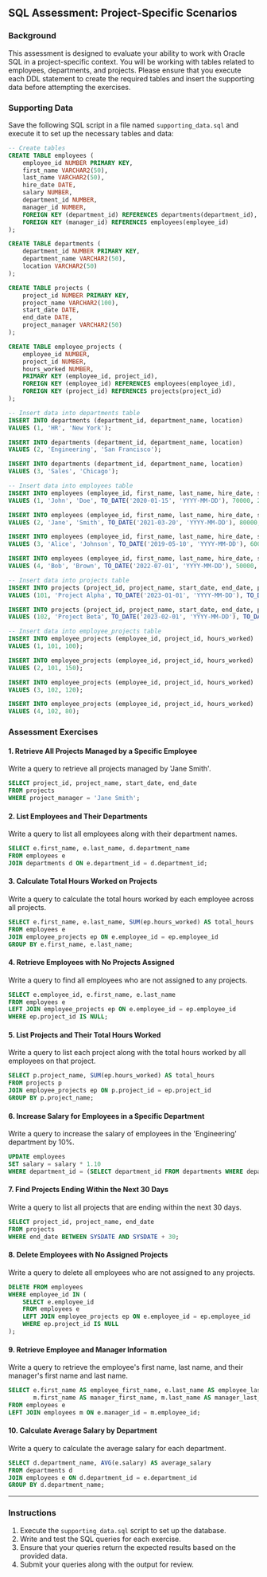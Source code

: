 ## SQL Assessment: Project-Specific Scenarios

### Background
This assessment is designed to evaluate your ability to work with Oracle SQL in a project-specific context. You will be working with tables related to employees, departments, and projects. Please ensure that you execute each DDL statement to create the required tables and insert the supporting data before attempting the exercises.

### Supporting Data

Save the following SQL script in a file named `supporting_data.sql` and execute it to set up the necessary tables and data:

```sql
-- Create tables
CREATE TABLE employees (
    employee_id NUMBER PRIMARY KEY,
    first_name VARCHAR2(50),
    last_name VARCHAR2(50),
    hire_date DATE,
    salary NUMBER,
    department_id NUMBER,
    manager_id NUMBER,
    FOREIGN KEY (department_id) REFERENCES departments(department_id),
    FOREIGN KEY (manager_id) REFERENCES employees(employee_id)
);

CREATE TABLE departments (
    department_id NUMBER PRIMARY KEY,
    department_name VARCHAR2(50),
    location VARCHAR2(50)
);

CREATE TABLE projects (
    project_id NUMBER PRIMARY KEY,
    project_name VARCHAR2(100),
    start_date DATE,
    end_date DATE,
    project_manager VARCHAR2(50)
);

CREATE TABLE employee_projects (
    employee_id NUMBER,
    project_id NUMBER,
    hours_worked NUMBER,
    PRIMARY KEY (employee_id, project_id),
    FOREIGN KEY (employee_id) REFERENCES employees(employee_id),
    FOREIGN KEY (project_id) REFERENCES projects(project_id)
);

-- Insert data into departments table
INSERT INTO departments (department_id, department_name, location)
VALUES (1, 'HR', 'New York');

INSERT INTO departments (department_id, department_name, location)
VALUES (2, 'Engineering', 'San Francisco');

INSERT INTO departments (department_id, department_name, location)
VALUES (3, 'Sales', 'Chicago');

-- Insert data into employees table
INSERT INTO employees (employee_id, first_name, last_name, hire_date, salary, department_id, manager_id)
VALUES (1, 'John', 'Doe', TO_DATE('2020-01-15', 'YYYY-MM-DD'), 70000, 2, NULL);

INSERT INTO employees (employee_id, first_name, last_name, hire_date, salary, department_id, manager_id)
VALUES (2, 'Jane', 'Smith', TO_DATE('2021-03-20', 'YYYY-MM-DD'), 80000, 2, 1);

INSERT INTO employees (employee_id, first_name, last_name, hire_date, salary, department_id, manager_id)
VALUES (3, 'Alice', 'Johnson', TO_DATE('2019-05-10', 'YYYY-MM-DD'), 60000, 3, 1);

INSERT INTO employees (employee_id, first_name, last_name, hire_date, salary, department_id, manager_id)
VALUES (4, 'Bob', 'Brown', TO_DATE('2022-07-01', 'YYYY-MM-DD'), 50000, 1, NULL);

-- Insert data into projects table
INSERT INTO projects (project_id, project_name, start_date, end_date, project_manager)
VALUES (101, 'Project Alpha', TO_DATE('2023-01-01', 'YYYY-MM-DD'), TO_DATE('2023-12-31', 'YYYY-MM-DD'), 'Jane Smith');

INSERT INTO projects (project_id, project_name, start_date, end_date, project_manager)
VALUES (102, 'Project Beta', TO_DATE('2023-02-01', 'YYYY-MM-DD'), TO_DATE('2023-11-30', 'YYYY-MM-DD'), 'Alice Johnson');

-- Insert data into employee_projects table
INSERT INTO employee_projects (employee_id, project_id, hours_worked)
VALUES (1, 101, 100);

INSERT INTO employee_projects (employee_id, project_id, hours_worked)
VALUES (2, 101, 150);

INSERT INTO employee_projects (employee_id, project_id, hours_worked)
VALUES (3, 102, 120);

INSERT INTO employee_projects (employee_id, project_id, hours_worked)
VALUES (4, 102, 80);
```

### Assessment Exercises

#### 1. Retrieve All Projects Managed by a Specific Employee
Write a query to retrieve all projects managed by 'Jane Smith'.

```sql
SELECT project_id, project_name, start_date, end_date
FROM projects
WHERE project_manager = 'Jane Smith';
```

#### 2. List Employees and Their Departments
Write a query to list all employees along with their department names.

```sql
SELECT e.first_name, e.last_name, d.department_name
FROM employees e
JOIN departments d ON e.department_id = d.department_id;
```

#### 3. Calculate Total Hours Worked on Projects
Write a query to calculate the total hours worked by each employee across all projects.

```sql
SELECT e.first_name, e.last_name, SUM(ep.hours_worked) AS total_hours
FROM employees e
JOIN employee_projects ep ON e.employee_id = ep.employee_id
GROUP BY e.first_name, e.last_name;
```

#### 4. Retrieve Employees with No Projects Assigned
Write a query to find all employees who are not assigned to any projects.

```sql
SELECT e.employee_id, e.first_name, e.last_name
FROM employees e
LEFT JOIN employee_projects ep ON e.employee_id = ep.employee_id
WHERE ep.project_id IS NULL;
```

#### 5. List Projects and Their Total Hours Worked
Write a query to list each project along with the total hours worked by all employees on that project.

```sql
SELECT p.project_name, SUM(ep.hours_worked) AS total_hours
FROM projects p
JOIN employee_projects ep ON p.project_id = ep.project_id
GROUP BY p.project_name;
```

#### 6. Increase Salary for Employees in a Specific Department
Write a query to increase the salary of employees in the 'Engineering' department by 10%.

```sql
UPDATE employees
SET salary = salary * 1.10
WHERE department_id = (SELECT department_id FROM departments WHERE department_name = 'Engineering');
```

#### 7. Find Projects Ending Within the Next 30 Days
Write a query to list all projects that are ending within the next 30 days.

```sql
SELECT project_id, project_name, end_date
FROM projects
WHERE end_date BETWEEN SYSDATE AND SYSDATE + 30;
```

#### 8. Delete Employees with No Assigned Projects
Write a query to delete all employees who are not assigned to any projects.

```sql
DELETE FROM employees
WHERE employee_id IN (
    SELECT e.employee_id
    FROM employees e
    LEFT JOIN employee_projects ep ON e.employee_id = ep.employee_id
    WHERE ep.project_id IS NULL
);
```

#### 9. Retrieve Employee and Manager Information
Write a query to retrieve the employee's first name, last name, and their manager's first name and last name.

```sql
SELECT e.first_name AS employee_first_name, e.last_name AS employee_last_name, 
       m.first_name AS manager_first_name, m.last_name AS manager_last_name
FROM employees e
LEFT JOIN employees m ON e.manager_id = m.employee_id;
```

#### 10. Calculate Average Salary by Department
Write a query to calculate the average salary for each department.

```sql
SELECT d.department_name, AVG(e.salary) AS average_salary
FROM departments d
JOIN employees e ON d.department_id = e.department_id
GROUP BY d.department_name;
```

---

### Instructions

1. Execute the `supporting_data.sql` script to set up the database.
2. Write and test the SQL queries for each exercise.
3. Ensure that your queries return the expected results based on the provided data.
4. Submit your queries along with the output for review.
